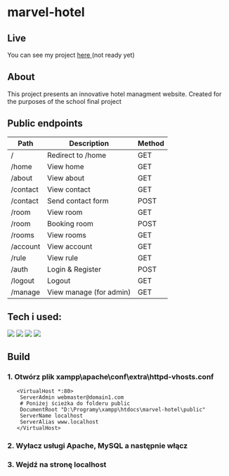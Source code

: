 # marvel-hotel

## Live

You can see my project <a href=''> here </a> (not ready yet)

## About

This project presents an innovative hotel managment website. Created for the purposes of the school final project

## Public endpoints

| Path     | Description             | Method |
| -------- | ----------------------- | ------ |
| /        | Redirect to /home       | GET    |
| /home    | View home               | GET    |
| /about   | View about              | GET    |
| /contact | View contact            | GET    |
| /contact | Send contact form       | POST   |
| /room    | View room               | GET    |
| /room    | Booking room            | POST   |
| /rooms   | View rooms              | GET    |
| /account | View account            | GET    |
| /rule    | View rule               | GET    |
| /auth    | Login & Register        | POST   |
| /logout  | Logout                  | GET    |
| /manage  | View manage (for admin) | GET    |

## Tech i used:

<img src='https://img.shields.io/badge/html5-%23E34F26.svg?style=for-the-badge&logo=html5&logoColor=white'/> <img src='https://img.shields.io/badge/css3-%231572B6.svg?style=for-the-badge&logo=css3&logoColor=white'/> <img src='https://img.shields.io/badge/javascript-%23323330.svg?style=for-the-badge&logo=javascript&logoColor=%23F7DF1E'/> <img src='https://img.shields.io/badge/php-%23777BB4.svg?style=for-the-badge&logo=php&logoColor=white'/>

## Build

### 1. Otwórz plik xampp\apache\conf\extra\httpd-vhosts.conf

```
   <VirtualHost *:80>
    ServerAdmin webmaster@domain1.com
    # Poniżej ścieżka do folderu public
    DocumentRoot "D:\Programy\xampp\htdocs\marvel-hotel\public"
    ServerName localhost
    ServerAlias www.localhost
   </VirtualHost>
```

### 2. Wyłacz usługi Apache, MySQL a następnie włącz

### 3. Wejdź na stronę localhost
